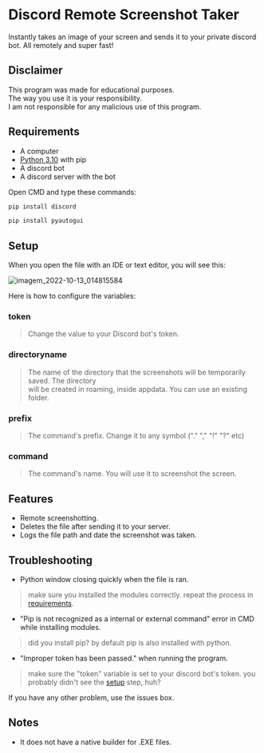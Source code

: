 # Discord Remote Screenshot Taker
Instantly takes an image of your screen and sends it to your private discord bot. All remotely and super fast!
## Disclaimer

This program was made for educational purposes.  
The way you use it is your responsibility.  
I am not responsible for any malicious use of this program.

## Requirements

- A computer
- [Python 3.10](https://www.python.org) with pip
- A discord bot
- A discord server with the bot

Open CMD and type these commands:

```bash
pip install discord
```
```bash
pip install pyautogui
```

## Setup
When you open the file with an IDE or text editor, you will see this:

![imagem_2022-10-13_014815584](https://user-images.githubusercontent.com/114893759/195504107-69aa2922-cb2a-49f6-bb8e-5dabd94bf9af.png)

Here is how to configure the variables:

### token
>Change the value to your Discord bot's token.
### directoryname
>The name of the directory that the screenshots will be temporarily saved. The directory  
will be created in roaming, inside appdata. You can use an existing folder.
### prefix
>The command's prefix. Change it to any symbol ("." "," "!" "?" etc)
### command
>The command's name. You will use it to screenshot the screen.


## Features
- Remote screenshotting.
- Deletes the file after sending it to your server.
- Logs the file path and date the screenshot was taken.

## Troubleshooting

- Python window closing quickly when the file is ran.
>make sure you installed the modules correctly. repeat the process in [requirements](#Requirements).

- "Pip is not recognized as a internal or external command" error in CMD while installing modules.
>did you install pip? by default pip is also installed with python.

- "Improper token has been passed." when running the program.
>make sure the "token" variable is set to your discord bot's token. you probably didn't see the [setup](#Setup) step, huh?

If you have any other problem, use the issues box.
## Notes

- It does not have a native builder for .EXE files.
